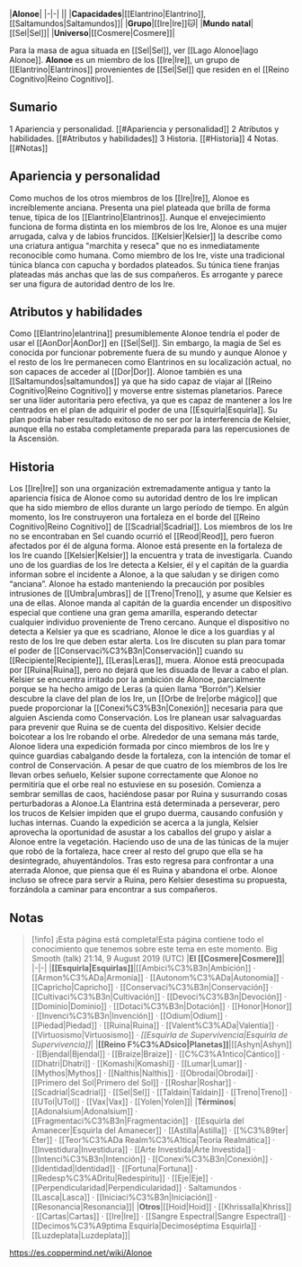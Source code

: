 

|**Alonoe**|
|-|-|
||
|**Capacidades**|[[Elantrino\|Elantrino]], [[Saltamundos\|Saltamundos]]|
|**Grupo**|[[Ire\|Ire]]🐱︎|
|**Mundo natal**|[[Sel\|Sel]]|
|**Universo**|[[Cosmere\|Cosmere]]|

Para la masa de agua situada en [[Sel\|Sel]], ver [[Lago Alonoe\|lago Alonoe]].
**Alonoe** es un miembro de los [[Ire\|Ire]], un grupo de [[Elantrino\|Elantrinos]] provenientes de [[Sel\|Sel]] que residen en el [[Reino Cognitivo\|Reino Cognitivo]].

## Sumario

1 Apariencia y personalidad. [[#Apariencia y personalidad]] 
2 Atributos y habilidades. [[#Atributos y habilidades]] 
3 Historia. [[#Historia]] 
4 Notas. [[#Notas]] 


## Apariencia y personalidad
Como muchos de los otros miembros de los [[Ire\|Ire]], Alonoe es increíblemente anciana. Presenta una piel plateada que brilla de forma tenue, típica de los [[Elantrino\|Elantrinos]]. Aunque el envejecimiento funciona de forma distinta en los miembros de los Ire, Alonoe es una mujer arrugada, calva y de labios fruncidos. [[Kelsier\|Kelsier]] la describe como una criatura antigua "marchita y reseca" que no es inmediatamente reconocible como humana. Como miembro de los Ire, viste una tradicional túnica blanca con capucha y bordados plateados. Su túnica tiene franjas plateadas más anchas que las de sus compañeros. Es arrogante y parece ser una figura de autoridad dentro de los Ire.

## Atributos y habilidades
Como [[Elantrino\|elantrina]] presumiblemente Alonoe tendría el poder de usar el [[AonDor\|AonDor]] en [[Sel\|Sel]]. Sin embargo, la magia de Sel es conocida por funcionar pobremente fuera de su mundo y aunque Alonoe y el resto de los Ire permanecen como Elantrinos en su localización actual, no son capaces de acceder al [[Dor\|Dor]]. Alonoe también es una [[Saltamundos\|saltamundos]] ya que ha sido capaz de viajar al [[Reino Cognitivo\|Reino Cognitivo]] y moverse entre sistemas planetarios. Parece ser una líder autoritaria pero efectiva, ya que es capaz de mantener a los Ire centrados en el plan de adquirir el poder de una [[Esquirla\|Esquirla]]. Su plan podría haber resultado exitoso de no ser por la interferencia de Kelsier, aunque ella no estaba completamente preparada para las repercusiones de la Ascensión.

## Historia
Los [[Ire\|Ire]] son una organización extremadamente antigua y tanto la apariencia física de Alonoe como su autoridad dentro de los Ire implican que ha sido miembro de ellos durante un largo período de tiempo. En algún momento, los Ire construyeron una fortaleza en el borde del [[Reino Cognitivo\|Reino Cognitivo]] de [[Scadrial\|Scadrial]]. Los miembros de los Ire no se encontraban en Sel cuando ocurrió el [[Reod\|Reod]], pero fueron afectados por él de alguna forma.
Alonoe está presente en la fortaleza de los Ire cuando [[Kelsier\|Kelsier]] la encuentra y trata de investigarla. Cuando uno de los guardias de los Ire detecta a Kelsier, él y el capitán de la guardia informan sobre el incidente a Alonoe, a la que saludan y se dirigen como “anciana”. Alonoe ha estado manteniendo la precaución por posibles intrusiones de [[Umbra\|umbras]] de [[Treno\|Treno]], y asume que Kelsier es una de ellas. Alonoe manda al capitán de la guardia encender un dispositivo especial que contiene una gran gema amarilla, esperando detectar cualquier individuo proveniente de Treno cercano. Aunque el dispositivo no detecta a Kelsier ya que es scadriano, Alonoe le dice a los guardias y al resto de los Ire que deben estar alerta.
Los Ire discuten su plan para tomar el poder de [[Conservaci%C3%B3n\|Conservación]] cuando su [[Recipiente\|Recipiente]], [[Leras\|Leras]], muera. Alonoe está preocupada por [[Ruina\|Ruina]], pero no dejará que les disuada de llevar a cabo el plan. Kelsier se encuentra irritado por la ambición de Alonoe, parcialmente porque se ha hecho amigo de Leras (a quien llama “Borrón”).Kelsier descubre la clave del plan de los Ire, un [[Orbe de Ire\|orbe mágico]] que puede proporcionar la [[Conexi%C3%B3n\|Conexión]] necesaria para que alguien Ascienda como Conservación. Los Ire planean usar salvaguardas para prevenir que Ruina se de cuenta del dispositivo. Kelsier decide boicotear a los Ire robando el orbe.
Alrededor de una semana más tarde, Alonoe lidera una expedición formada por cinco miembros de los Ire y quince guardias cabalgando desde la fortaleza, con la intención de tomar el control de Conservación. A pesar de que cuatro de los miembros de los Ire llevan orbes señuelo, Kelsier supone correctamente que Alonoe no permitiría que el orbe real no estuviese en su posesión. Comienza a sembrar semillas de caos, haciéndose pasar por Ruina y susurrando cosas perturbadoras a Alonoe.La Elantrina está determinada a perseverar, pero los trucos de Kelsier impiden que el grupo duerma, causando confusión y luchas internas. Cuando la expedición se acerca a la jungla, Kelsier aprovecha la oportunidad de asustar a los caballos del grupo y aislar a Alonoe entre la vegetación. Haciendo uso de una de las túnicas de la mujer que robó de la fortaleza, hace creer al resto del grupo que ella se ha desintegrado, ahuyentándolos. Tras esto regresa para confrontar a una aterrada Alonoe, que piensa que él es Ruina y abandona el orbe. Alonoe incluso se ofrece para servir a Ruina, pero Kelsier desestima su propuesta, forzándola a caminar para encontrar a sus compañeros.

## Notas

> [!info] ¡Esta página está completa!Esta página contiene todo el conocimiento que tenemos sobre este tema en este momento.
Big Smooth (talk) 21:14, 9 August 2019 (UTC)
|**El [[Cosmere\|Cosmere]]**|
|-|-|
|**[[Esquirla\|Esquirlas]]**|[[Ambici%C3%B3n\|Ambición]] · [[Armon%C3%ADa\|Armonía]] · [[Autonom%C3%ADa\|Autonomía]] · [[Capricho\|Capricho]] · [[Conservaci%C3%B3n\|Conservación]] · [[Cultivaci%C3%B3n\|Cultivación]] · [[Devoci%C3%B3n\|Devoción]] · [[Dominio\|Dominio]] · [[Dotaci%C3%B3n\|Dotación]] · [[Honor\|Honor]] · [[Invenci%C3%B3n\|Invención]] · [[Odium\|Odium]] · [[Piedad\|Piedad]] · [[Ruina\|Ruina]] · [[Valent%C3%ADa\|Valentía]] · [[Virtuosismo\|Virtuosismo]] · *[[Esquirla de Supervivencia\|Esquirla de Supervivencia]]*|
|**[[Reino F%C3%ADsico\|Planetas]]**|[[Ashyn\|Ashyn]] · [[Bjendal\|Bjendal]] · [[Braize\|Braize]] · [[C%C3%A1ntico\|Cántico]] · [[Dhatri\|Dhatri]] · [[Komashi\|Komashi]] · [[Lumar\|Lumar]] · [[Mythos\|Mythos]] · [[Nalthis\|Nalthis]] · [[Obrodai\|Obrodai]] · [[Primero del Sol\|Primero del Sol]] · [[Roshar\|Roshar]] · [[Scadrial\|Scadrial]] · [[Sel\|Sel]] · [[Taldain\|Taldain]] · [[Treno\|Treno]] · [[UTol\|UTol]] · [[Vax\|Vax]] · [[Yolen\|Yolen]]|
|**Términos**|[[Adonalsium\|Adonalsium]] · [[Fragmentaci%C3%B3n\|Fragmentación]] · [[Esquirla del Amanecer\|Esquirla del Amanecer]] · [[Astilla\|Astilla]] · [[%C3%89ter\|Éter]] · [[Teor%C3%ADa Realm%C3%A1tica\|Teoría Realmática]] · [[Investidura\|Investidura]] · [[Arte Investida\|Arte Investida]] · [[Intenci%C3%B3n\|Intención]] · [[Conexi%C3%B3n\|Conexión]] · [[Identidad\|Identidad]] · [[Fortuna\|Fortuna]] · [[Redesp%C3%ADritu\|Redespíritu]] · [[Eje\|Eje]] · [[Perpendicularidad\|Perpendicularidad]] · Saltamundos · [[Lasca\|Lasca]] · [[Iniciaci%C3%B3n\|Iniciación]] · [[Resonancia\|Resonancia]]|
|**Otros**|[[Hoid\|Hoid]] · [[Khrissalla\|Khriss]] · [[Cartas\|Cartas]] · [[Ire\|Ire]] · [[Sangre Espectral\|Sangre Espectral]] · [[Decimos%C3%A9ptima Esquirla\|Decimoséptima Esquirla]] · [[Luzdeplata\|Luzdeplata]]|



https://es.coppermind.net/wiki/Alonoe